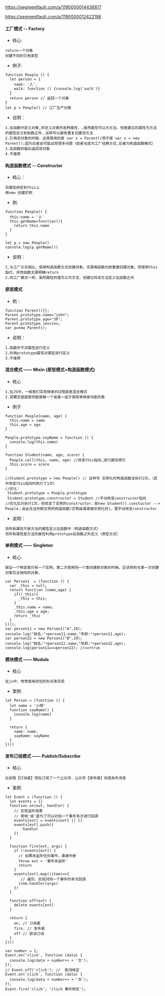 https://segmentfault.com/a/1190000014436817

https://segmentfault.com/a/1190000012422198

#### 工厂模式 -- Factory
* 核心:
>
    return一个对象
    创建不同的引用类型
* 例子:
> 
    function People () {
      let person = {
        name: '人',
        walk: function () {console.log('walk')}
      }
      return person // 返回一个对象
    }
    let p = People() // 工厂生产对象

* 说明：
>

    1.在函数中定义对象,并定义对象的各种属性，,虽然属性可以为方法，但是建议将属性为方法的属性定义到函数之外，这样可以避免重复创建该方法
    2.引用该对象的时候，这里使用的是 var x = Parent()而不是 var x = new Parent();因为后者会可能出现很多问题（前者也成为工厂经典方式,后者为构造函数模式）
    3.在函数的最后返回该对象
    4.不推荐



#### 构造函数模式 -- Constructor
* 核心：
>
    将属性绑定到this上
    用new 创建实例

* 例:
>

    function People() {
      this.name = '人'
      this.getName=function(){
        return this.name
      }
    }

    let p = new People()
    console.log(p.getName())


* 说明：
>

    1.与工厂方式相比，使用构造函数方式创建对象，无需再函数内部重建创建对象，而使用this指代，并而函数无需明确return
    2.同工厂模式一样，虽然属性的值可以为方法，但建议将该方法定义在函数之外

#### 原型模式
* 例：
>
    function Parent(){};  
    Parent.prototype.name="john";  
    Parent.prototype.age="30";  
    Parent.prototype.lev=lev;  
    var p=new Parent(); 

 * 说明：
 >
    1.函数中不对属性进行定义
    2.利用prototype属性对属性进行定义
    3.不推荐

#### 混合模式 —— Mixin (原型模式+构造函数模式)
* 核心
>
    1.在JS中，一般我们实现继承的过程就是混合模式
    2.其概念就是提供能够被一个或者一组子类简单继承功能的类
* 例子
>
    function People(name, age) {
      this.name = name
      this.age = age
    }

    People.prototype.sayName = function () {
      console.log(this.name)
    }

    function Student(name, age, score) {
      People.call(this, name, age) //改变this指向,进行属性拷贝
      this.score = score
    }

    //Student.prototype = new People() // 这样写 实例化时构造函数会执行2次，（其中改变this指向时执行了1次）
    //优化：  
     Student.prototype = People.prototype
     Student.prototype.constructor = Student //手动改变constructor指向
    //优化后只执行1次，但改变了实例的constructor，即new Student().constuctor --> People；由此无法判断实例的构造函数(实例由谁直接实例化的)，需手动改变constructor

* 说明：
>
    将所有属性不是方法的属性定义在函数中（构造函数方式）
    将所有属性是方法的属性利用prototype在函数之外定义（原型方式）


#### 单例模式 —— Singleton
* 核心
>
    保证一个特定类只有一个实例，第二次使用同一个类创建新对象的时候，应该得到与第一次创建对象完全相同的对象。

>

    var Person1  = (function () {
      var _this = null;
      return function (name,age) {
        if(!_this){
          _this = this;
        }
        _this.name = name;
        _this.age = age;
        return _this
      }
    })();
    var person11 = new Person1("A",18);
    console.log("姓名:"+person11.name,"年龄:"+person11.age);
    var person22 = new Person1("B",19);
    console.log("姓名:"+person22.name,"年龄:"+person22.age);
    console.log(person11===person22); //==>true

#### 模块模式 —— Module
* 核心
>
    在js中，常常使用闭包的形式来实现

* 案例
>
    let Person = (function () {
      let name = '小明'
      function sayName() {
        console.log(name)
      }

      return {
        name: name,
        sayName: sayName
      }
    })()


#### 发布订阅模式 —— Publish/Subscribe
* 核心
>
    比如我【订阅者】现在订阅了一个公众号，公众号【发布者】向我发布消息

* 案例
>
    let Event = (function () {
      let events = {}
      function on(evt, handler) {
        // 实现监听效果
        // 使用'或'是为了可以对同一个事件多次进行回调
        events[evt] = events[evt] || []
        events[evt].push({
            handler
        })
      }

      function fire(evt, args) {
        if (!events[evt]) {
          // 如果未监听任何事件，直接中断
          throw evt + '事件未监听'
          return
        }
        events[evt].map((item)=>{
           // 遍历，实现对同一个事件的多次回调
          item.handler(args)
        })
      }

      function off(evt) {
        delete events[evt]
      }

      return {
        on, // 订阅者
        fire, // 发布者
        off // 取消订阅
      }
    })()

    var number = 1;
    Event.on('click', function (data) {
      console.log(data + number++ + '次');
    });
    // Event.off('click'); //  取消绑定
    Event.on('click', function (data) {
      console.log(data + number++ + '次');
    });
    Event.fire('click', 'click 事件绑定');

